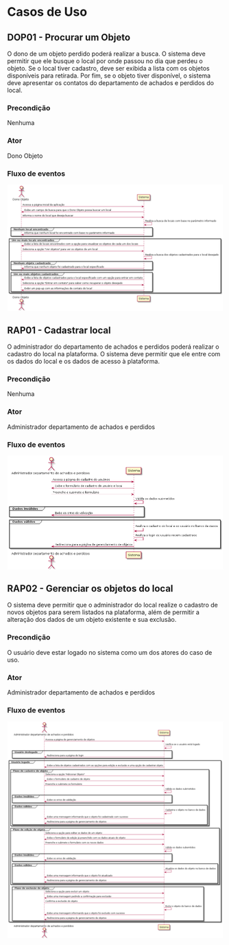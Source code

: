 # Casos de Uso

## DOP01 - Procurar um Objeto

O dono de um objeto perdido poderá realizar a busca. O sistema deve permitir que ele busque o local por onde passou no dia que perdeu o objeto. Se o local tiver cadastro, deve ser exibida a lista com os objetos disponíveis para retirada. Por fim, se o objeto tiver disponível, o sistema deve apresentar os contatos do departamento de achados e perdidos do local.

### Precondição

Nenhuma

### Ator

Dono Objeto

### Fluxo de eventos

![Diagram do fluxo de eventos do caso de uso DOP01](../out/casos-de-uso/dono-objeto/DOP01/DOP01.png)

## RAP01 - Cadastrar local

O administrador do departamento de achados e perdidos poderá realizar o cadastro do local na plataforma. O sistema deve permitir que ele entre com os dados do local e os dados de acesso à plataforma.

### Precondição

Nenhuma

### Ator

Administrador departamento de achados e perdidos

### Fluxo de eventos

![Diagram do fluxo de eventos do caso de uso RAP01](../out/casos-de-uso/administrador/RAP01/RAP01.png)

## RAP02 - Gerenciar os objetos do local

O sistema deve permitir que o administrador do local realize o cadastro de novos objetos para serem listados na plataforma, além de permitir a alteração dos dados de um objeto existente e sua exclusão.

### Precondição

O usuário deve estar logado no sistema como um dos atores do caso de uso.

### Ator

Administrador departamento de achados e perdidos

### Fluxo de eventos

![Diagram do fluxo de eventos do caso de uso RAP02](../out/casos-de-uso/administrador/RAP02/RAP02.png)